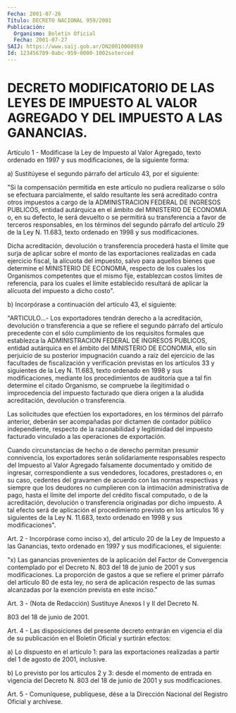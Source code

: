 ```yaml
---
Fecha: 2001-07-26
Título: DECRETO NACIONAL 959/2001
Publicación:
  Organismo: Boletín Oficial
  Fecha: 2001-07-27
SAIJ: https://www.saij.gob.ar/DN20010000959
Id: 123456789-0abc-959-0000-1002soterced
---
```

# DECRETO MODIFICATORIO DE LAS LEYES DE IMPUESTO AL VALOR AGREGADO Y DEL IMPUESTO A LAS GANANCIAS.

<a id="1"></a>
Artículo 1 - Modifícase la Ley de Impuesto al Valor Agregado, texto ordenado  en  1997 y sus modificaciones, de la siguiente forma:

a) Sustitúyese el  segundo  párrafo del artículo 43, por el siguiente:

"Si  la  compensación  permitida    en  este  artículo  no  pudiera realizarse o sólo se efectuara parcialmente,  el  saldo  resultante les será acreditado contra otros impuestos a cargo de la ADMINISTRACION FEDERAL DE INGRESOS PUBLICOS, entidad autárquica  en el  ámbito  del  MINISTERIO  DE  ECONOMIA o, en su defecto, le será devuelto  o  se  permitirá su transferencia  a  favor  de  terceros responsables, en los  términos  del segundo párrafo del artículo 29 de la Ley N. 11.683, texto ordenado en  1998  y sus modificaciones.

Dicha  acreditación,  devolución  o  transferencia   procederá  hasta el límite que surja de aplicar sobre el monto de las exportaciones realizadas en cada ejercicio fiscal, la alícuota del impuesto, salvo para aquellos bienes que determine el MINISTERIO DE ECONOMIA, respecto de los cuales los Organismos competentes que el mismo fije, establezcan costos límites de referencia, para los cuales el límite establecido resultará de aplicar la alícuota del impuesto a dicho costo".

b) Incorpórase a continuación del artículo 43, el siguiente:

"ARTICULO...- Los exportadores tendrán derecho a la acreditación, devolución o transferencia a que se refiere el segundo párrafo del artículo precedente con el sólo cumplimiento de los requisitos formales que establezca la ADMINISTRACION FEDERAL DE INGRESOS PUBLICOS, entidad autárquica en el ámbito del MINISTERIO DE ECONOMIA, ello sin perjuicio de su posterior impugnación cuando a raíz del ejercicio de las facultades de fiscalización y verificación previstas en los artículos 33 y siguientes de la Ley N. 11.683, texto ordenado en 1998 y sus modificaciones, mediante los procedimientos de auditoría que a tal fin determine el citado Organismo, se compruebe la ilegitimidad o improcedencia del impuesto facturado que diera origen a la aludida acreditación, devolución o transferencia.

Las solicitudes que efectúen los exportadores, en los términos del párrafo anterior, deberán ser acompañadas por dictamen de contador público independiente, respecto de la razonabilidad y legitimidad del impuesto facturado vinculado a las operaciones de exportación.

Cuando circunstancias de hecho o de derecho permitan presumir connivencia, los exportadores serán solidariamente responsables respecto del Impuesto al Valor Agregado falsamente documentado y omitido de ingresar, correspondiente a sus vendedores, locadores, prestadores o, en su caso, cedentes del gravamen de acuerdo con las normas respectivas y siempre que los deudores no cumplieren con la intimación administrativa de pago, hasta el límite del importe del crédito fiscal computado, o de la acreditación, devolución o transferencia originadas por dicho impuesto. A tal efecto será de aplicación el procedimiento previsto en los artículos 16 y siguientes de la Ley N. 11.683, texto ordenado en 1998 y sus modificaciones".

<a id="2"></a>
Art. 2 - Incorpórase como inciso x), del artículo 20 de  la  Ley de Impuesto a las Ganancias, texto ordenado en 1997 y sus modificaciones, el siguiente:

"x) Las ganancias provenientes de  la aplicación  del Factor de Convergencia contemplado por el Decreto N. 803 del 18 de  junio de 2001 y sus modificaciones. La proporción de gastos a que se  refiere el primer párrafo del artículo 80 de esta ley, no será de aplicación respecto de las sumas alcanzadas por la exención prevista en este inciso."

<a id="3"></a>
Art. 3 - (Nota de Redacción) Sustituye Anexos I y II del Decreto N.

803 del 18 de junio de 2001.

<a id="4"></a>
Art.  4  -  Las disposiciones  del  presente  decreto  entrarán  en vigencia el día  de su publicación en el Boletín Oficial y surtirán efectos:

a) Lo dispuesto  en  el artículo 1: para las exportaciones realizadas a  partir  del  1  de  agosto  de  2001,  inclusive.

b) Lo previsto por los artículos 2 y 3: desde el momento de entrada en  vigencia del Decreto N. 803 del 18  de  junio  de  2001  y  sus modificaciones.

<a id="5"></a>
Art. 5 - Comuníquese, publíquese, dése a la Dirección Nacional  del Registro Oficial y archívese.